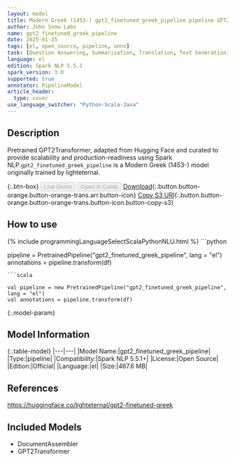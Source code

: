 ```yaml
---
layout: model
title: Modern Greek (1453-) gpt2_finetuned_greek_pipeline pipeline GPT2Transformer from lighteternal
author: John Snow Labs
name: gpt2_finetuned_greek_pipeline
date: 2025-01-25
tags: [el, open_source, pipeline, onnx]
task: [Question Answering, Summarization, Translation, Text Generation]
language: el
edition: Spark NLP 5.5.1
spark_version: 3.0
supported: true
annotator: PipelineModel
article_header:
  type: cover
use_language_switcher: "Python-Scala-Java"
---
```


## Description

Pretrained GPT2Transformer, adapted from Hugging Face and curated to provide scalability and production-readiness using Spark NLP.`gpt2_finetuned_greek_pipeline` is a Modern Greek (1453-) model originally trained by lighteternal.

{:.btn-box}
<button class="button button-orange" disabled>Live Demo</button>
<button class="button button-orange" disabled>Open in Colab</button>
[Download](https://s3.amazonaws.com/auxdata.johnsnowlabs.com/public/models/gpt2_finetuned_greek_pipeline_el_5.5.1_3.0_1737826056543.zip){:.button.button-orange.button-orange-trans.arr.button-icon}
[Copy S3 URI](s3://auxdata.johnsnowlabs.com/public/models/gpt2_finetuned_greek_pipeline_el_5.5.1_3.0_1737826056543.zip){:.button.button-orange.button-orange-trans.button-icon.button-copy-s3}

## How to use



<div class="tabs-box" markdown="1">
{% include programmingLanguageSelectScalaPythonNLU.html %}
```python

pipeline = PretrainedPipeline("gpt2_finetuned_greek_pipeline", lang = "el")
annotations =  pipeline.transform(df)   

```
```scala

val pipeline = new PretrainedPipeline("gpt2_finetuned_greek_pipeline", lang = "el")
val annotations = pipeline.transform(df)

```
</div>

{:.model-param}
## Model Information

{:.table-model}
|---|---|
|Model Name:|gpt2_finetuned_greek_pipeline|
|Type:|pipeline|
|Compatibility:|Spark NLP 5.5.1+|
|License:|Open Source|
|Edition:|Official|
|Language:|el|
|Size:|467.6 MB|

## References

https://huggingface.co/lighteternal/gpt2-finetuned-greek

## Included Models

- DocumentAssembler
- GPT2Transformer